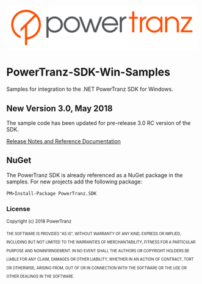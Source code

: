 <img src="./docs/Powertranz-Logo.png" width=500>

# PowerTranz-SDK-Win-Samples

Samples for integration to the .NET PowerTranz SDK for Windows. 

## New Version 3.0, May 2018

The sample code has been updated for pre-release 3.0 RC version of the SDK. 

[Release Notes and Reference Documentation](https://rawgit.com/PowerTranz/PowerTranz-SDK-Win-Samples/master/docs/reference/index.html)

## NuGet

The PowerTranz SDK is already referenced as a NuGet package in the samples. For new projects add the following package:
````
PM>Install-Package PowerTranz.SDK
````
### License
<sup>Copyright (c) 2018 PowerTranz</sup> 

<sup><sup>
THE SOFTWARE IS PROVIDED "AS IS", WITHOUT WARRANTY OF ANY KIND, EXPRESS OR IMPLIED, INCLUDING BUT NOT LIMITED TO THE WARRANTIES OF MERCHANTABILITY, FITNESS FOR A PARTICULAR PURPOSE AND NONINFRINGEMENT. IN NO EVENT SHALL THE AUTHORS OR COPYRIGHT HOLDERS BE LIABLE FOR ANY CLAIM, DAMAGES OR OTHER LIABILITY, WHETHER IN AN ACTION OF CONTRACT, TORT OR OTHERWISE, ARISING FROM, OUT OF OR IN CONNECTION WITH THE SOFTWARE OR THE USE OR OTHER DEALINGS IN THE SOFTWARE.</sup></sup>
